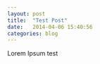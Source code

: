 ```yaml
---
layout: post
title:  "Test Post"
date:   2014-04-06 15:40:56
categories: blog
---
```


Lorem Ipsum test
